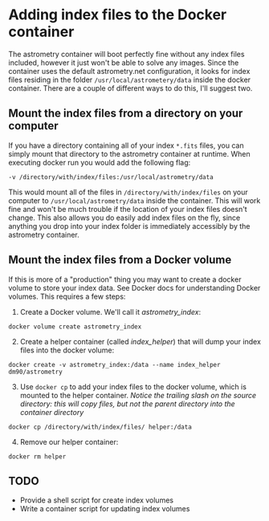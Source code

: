 # Adding index files to the Docker container
The astrometry container will boot perfectly fine without any index files included, however it just won't be able to solve any images.  Since the container uses the default astrometry.net configuration, it looks for index files residing in the folder `/usr/local/astrometery/data` inside the docker container.  There are a couple of different ways to do this, I'll suggest two.

## Mount the index files from a directory on your computer

If you have a directory containing all of your index `*.fits` files, you can simply mount that directory to the astrometry container at runtime.  When executing docker run you would add the following flag:

`-v /directory/with/index/files:/usr/local/astrometry/data`

This would mount all of the files in `/directory/with/index/files` on your computer to `/usr/local/astrometry/data` inside the container.  This will work fine and won't be much trouble if the location of your index files doesn't change.  This also allows you do easily add index files on the fly, since anything you drop into your index folder is immediately accessibly by the astrometry container.

## Mount the index files from a Docker volume

If this is more of a "production" thing you may want to create a docker volume to store your index data.  See Docker docs for understanding Docker volumes.  This requires a few steps:

1. Create a Docker volume.  We'll call it *astrometry_index*:

  `docker volume create astrometry_index`

2. Create a helper container (called *index_helper*) that will dump your index files into the docker volume:

  `docker create -v astrometry_index:/data --name index_helper dm90/astrometry`

3. Use `docker cp` to add your index files to the docker volume, which is mounted to the helper container.  *Notice the trailing slash on the source directory: this will copy files, but not the parent directory into the container directory*

  `docker cp /directory/with/index/files/ helper:/data`

4. Remove our helper container:

  `docker rm helper`

## TODO

* Provide a shell script for create index volumes
* Write a container script for updating index volumes
